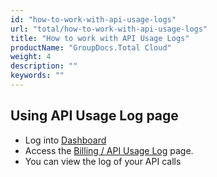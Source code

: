 ```yaml
---
id: "how-to-work-with-api-usage-logs"
url: "total/how-to-work-with-api-usage-logs"
title: "How to work with API Usage Logs"
productName: "GroupDocs.Total Cloud"
weight: 4
description: ""
keywords: ""
---
```


## Using **API Usage Log** page

* Log into [Dashboard](https://dashboard.aspose.cloud)
* Access the [Billing / API Usage Log](https://dashboard.groupdocs.cloud/billing/api-usage) page.
* You can view the log of your API calls
